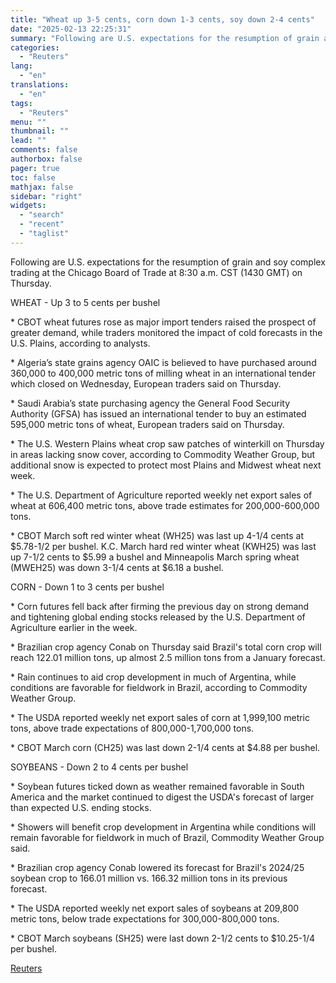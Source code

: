 ```yaml
---
title: "Wheat up 3-5 cents, corn down 1-3 cents, soy down 2-4 cents"
date: "2025-02-13 22:25:31"
summary: "Following are U.S. expectations for the resumption of grain and soy complex trading at the Chicago Board of Trade at 8:30 a.m. CST (1430 GMT) on Thursday.WHEAT - Up 3 to 5 cents per bushel* CBOT wheat futures rose as major import tenders raised the prospect of greater demand, while..."
categories:
  - "Reuters"
lang:
  - "en"
translations:
  - "en"
tags:
  - "Reuters"
menu: ""
thumbnail: ""
lead: ""
comments: false
authorbox: false
pager: true
toc: false
mathjax: false
sidebar: "right"
widgets:
  - "search"
  - "recent"
  - "taglist"
---
```


Following are U.S. expectations for the resumption of grain and soy complex trading at the Chicago Board of Trade at 8:30 a.m. CST (1430 GMT) on Thursday.

WHEAT - Up 3 to 5 cents per bushel

\* CBOT wheat futures rose as major import tenders raised the prospect of greater demand, while traders monitored the impact of cold forecasts in the U.S. Plains, according to analysts.

\* Algeria’s state grains agency OAIC is believed to have purchased around 360,000 to 400,000 metric tons of milling wheat in an international tender which closed on Wednesday, European traders said on Thursday.

\* Saudi Arabia’s state purchasing agency the General Food Security Authority (GFSA) has issued an international tender to buy an estimated 595,000 metric tons of wheat, European traders said on Thursday.

\* The U.S. Western Plains wheat crop saw patches of winterkill on Thursday in areas lacking snow cover, according to Commodity Weather Group, but additional snow is expected to protect most Plains and Midwest wheat next week.

\* The U.S. Department of Agriculture reported weekly net export sales of wheat at 606,400 metric tons, above trade estimates for 200,000-600,000 tons.

\* CBOT March soft red winter wheat (WH25) was last up 4-1/4 cents at $5.78-1/2 per bushel. K.C. March hard red winter wheat (KWH25) was last up 7-1/2 cents to $5.99 a bushel and Minneapolis March spring wheat (MWEH25) was down 3-1/4 cents at $6.18 a bushel.

CORN - Down 1 to 3 cents per bushel

\* Corn futures fell back after firming the previous day on strong demand and tightening global ending stocks released by the U.S. Department of Agriculture earlier in the week.

\* Brazilian crop agency Conab on Thursday said Brazil's total corn crop will reach 122.01 million tons, up almost 2.5 million tons from a January forecast.

\* Rain continues to aid crop development in much of Argentina, while conditions are favorable for fieldwork in Brazil, according to Commodity Weather Group.

\* The USDA reported weekly net export sales of corn at 1,999,100 metric tons, above trade expectations of 800,000-1,700,000 tons.

\* CBOT March corn (CH25) was last down 2-1/4 cents at $4.88 per bushel.

SOYBEANS - Down 2 to 4 cents per bushel

\* Soybean futures ticked down as weather remained favorable in South America and the market continued to digest the USDA's forecast of larger than expected U.S. ending stocks.

\* Showers will benefit crop development in Argentina while conditions will remain favorable for fieldwork in much of Brazil, Commodity Weather Group said.

\* Brazilian crop agency Conab lowered its forecast for Brazil's 2024/25 soybean crop to 166.01 million vs. 166.32 million tons in its previous forecast.

\* The USDA reported weekly net export sales of soybeans at 209,800 metric tons, below trade expectations for 300,000-800,000 tons.

\* CBOT March soybeans (SH25) were last down 2-1/2 cents to $10.25-1/4 per bushel.

[Reuters](https://www.tradingview.com/news/reuters.com,2025:newsml_L1N3P40OG:0-wheat-up-3-5-cents-corn-down-1-3-cents-soy-down-2-4-cents/)
